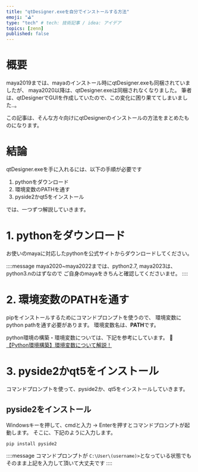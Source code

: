 ```yaml
---
title: "qtDesigner.exeを自分でインストールする方法"
emoji: "⛳"
type: "tech" # tech: 技術記事 / idea: アイデア
topics: [zenn]
published: false
---
```


# 概要

maya2019までは、mayaのインストール時にqtDesigner.exeも同梱されていましたが、
maya2020以降は、qtDesigner.exeは同梱されなくなりました。
筆者は、qtDesignerでGUIを作成していたので、この変化に困り果ててしまいました..。

この記事は、そんな方々向けにqtDesignerのインストールの方法をまとめたものになります。


# 結論

qtDesigner.exeを手に入れるには、以下の手順が必要です
1. pythonをダウンロード
2. 環境変数のPATHを通す
3. pyside2かqt5をインストール

では、一つずつ解説していきます。


# 1. pythonをダウンロード

お使いのmayaに対応したpythonを公式サイトからダウンロードしてください。

::::message
maya2020~maya2022までは、python2.7, maya2023は、python3.nのはずなので
ご自身のmayaをきちんと確認してくださいませ。
::::

# 2. 環境変数のPATHを通す

pipをインストールするためにコマンドプロンプトを使うので、
環境変数にpython pathを通す必要があります。
環境変数名は、**PATH**です。

python環境の構築・環境変数については、下記を参考にしています。
📝[【Python環境構築】環境変数について解説！](https://web-camp.io/magazine/archives/19240)


# 3. pyside2かqt5をインストール

コマンドプロンプトを使って、pyside2か、qt5をインストールしていきます。

## pyside2をインストール

Windowsキーを押して、cmdと入力 → Enterを押すとコマンドプロンプトが起動します。
そこに、下記のように入力します。

``` :コマンドプロンプト
pip install pyside2
```
<!-- ディレクトリを移動しなくても問題ないのかを確認して、問題なければ下記を表示-->
::::message
コマンドプロンプトが `C:\User\(username)>`となっている状態でも
そのまま上記を入力して頂いて大丈夫です
::::